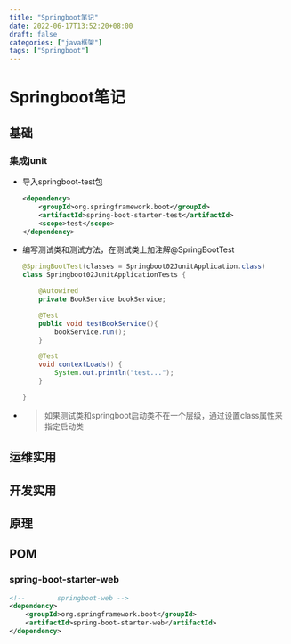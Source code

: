 ```yaml
---
title: "Springboot笔记"
date: 2022-06-17T13:52:20+08:00
draft: false
categories: ["java框架"]
tags: ["Springboot"]
---
```

# Springboot笔记

## 基础

### 集成junit

- 导入springboot-test包

  ```xml
  <dependency>
      <groupId>org.springframework.boot</groupId>
      <artifactId>spring-boot-starter-test</artifactId>
      <scope>test</scope>
  </dependency>
  ```

- 编写测试类和测试方法，在测试类上加注解@SpringBootTest

  ```java
  @SpringBootTest(classes = Springboot02JunitApplication.class)
  class Springboot02JunitApplicationTests {
  
      @Autowired
      private BookService bookService;
  
      @Test
      public void testBookService(){
          bookService.run();
      }
  
      @Test
      void contextLoads() {
          System.out.println("test...");
      }
  
  }
  ```

- > 如果测试类和springboot启动类不在一个层级，通过设置class属性来指定启动类

## 运维实用

## 开发实用

## 原理

## POM

### spring-boot-starter-web

```xml
<!--        springboot-web -->
<dependency>
    <groupId>org.springframework.boot</groupId>
    <artifactId>spring-boot-starter-web</artifactId>
</dependency>
```



